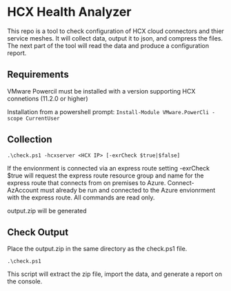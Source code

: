 # HCX Health Analyzer
This repo is a tool to check configuration of HCX cloud connectors and thier service meshes.  It will collect data, output it to json, and compress the files.  The next part of the tool will read the data and produce a configuration report.  

## Requirements

VMware Powercil must be installed with a version supporting HCX connetions (11.2.0 or higher)

Installation from a powershell prompt:
`Install-Module VMware.PowerCli -scope CurrentUser`

## Collection

`.\check.ps1 -hcxserver <HCX IP> [-exrCheck $true|$false]`

If the envionrment is connected via an express route setting -exrCheck $true will request the express route resource group and name for the express route that connects from on premises to Azure.  Connect-AzAccount must already be run and connected to the Azure envionrment with the express route.  All commands are read only.

output.zip will be generated

## Check Output

Place the output.zip in the same directory as the check.ps1 file.

`.\check.ps1`

This script will extract the zip file, import the data, and generate a report on the console.
